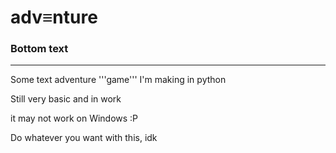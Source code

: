 #     adv≡nture  
###    Bottom text
---

Some text adventure '''game''' I'm making in python

Still very basic and in work

it may not work on Windows :P

Do whatever you want with this, idk
